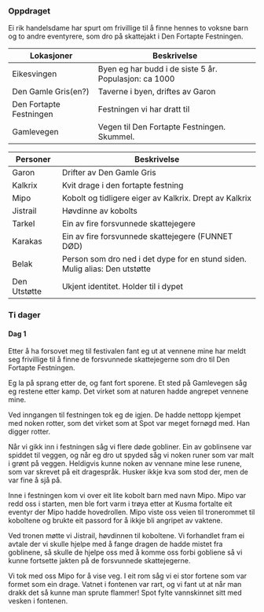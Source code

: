 
### Oppdraget

Ei rik handelsdame har spurt om frivillige til å finne hennes to voksne barn og to andre eventyrere, som dro på skattejakt i Den Fortapte Festningen.

| Lokasjoner              | Beskrivelse |
|-------------------------|-------------|
| Eikesvingen             |     Byen eg har budd i de siste 5 år. Populasjon: ca 1000        |
| Den Gamle Gris(en?)     |       Taverne i byen, driftes av Garon      |
| Den Fortapte Festningen |      Festningen vi har dratt til       |
|Gamlevegen| Vegen til Den Fortapte Festningen. Skummel.|



|Personer|Beskrivelse|
|-|-|
|Garon|Drifter av Den Gamle Gris|
|Kalkrix|Kvit drage i den fortapte festning|
|Mipo|Kobolt og tidligere eiger av Kalkrix. Drept av Kalkrix|
|Jistrail|Høvdinne av kobolts|
|Tarkel|Ein av fire forsvunnede skattejegere|
|Karakas|Ein av fire forsvunnede skattejegere (FUNNET DØD)|
|Belak|Person som dro ned i det dype for en stund siden. Mulig alias: Den utstøtte|
|Den Utstøtte| Ukjent identitet. Holder til i dypet|

### Ti dager

#### Dag 1

Etter å ha forsovet meg til festivalen fant eg ut at vennene mine har meldt seg frivillige til å finne de forsvunnede skattejegerne som dro til Den Fortapte Festningen.

Eg la på sprang etter de, og fant fort sporene. Et sted på Gamlevegen såg eg restene etter kamp. Det virket som at naturen hadde angrepet vennene mine. 

Ved inngangen til festningen tok eg de igjen. De hadde nettopp kjempet med noken rotter, som det virket som at Spot var meget fornøgd med. Han digger rotter.

Når vi gikk inn i festningen såg vi flere døde gobliner. Ein av goblinsene var spiddet til veggen, og når eg dro ut spyded såg vi noken runer som var malt i grønt på veggen. Heldigvis kunne noken av vennane mine lese runene, som var skrevet på eit dragespråk. Husker ikkje kva som stod der, men de var fine å sjå på.

Inne i festningen kom vi over eit lite kobolt barn med navn Mipo. Mipo var redd oss i starten, men ble fort varm i trøya etter at Kusma fortalte eit eventyr der Mipo hadde hovedrollen. Mipo viste oss veien til tronerommet til koboltene og brukte eit passord for å ikkje bli angripet av vaktene.

Ved tronen møtte vi Jistrail, høvdinnen til koboltene. Vi forhandlet fram ei avtale der vi skulle hjelpe med å fange dragen de hadde mistet fra goblinene, så skulle de hjelpe oss med å komme oss forbi gobliene så vi kunne fortsette jakten på de forsvunnede skattejegerne.

Vi tok med oss Mipo for å vise veg. I eit rom såg vi ei stor fortene som var formet som ein drage. Vatnet i fontenen var rart, og vi fant ut at når man drakk det så kunne man sprute flammer! Spot fylte vannskinnet sitt med vesken i fontenen.

